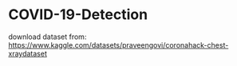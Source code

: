 # COVID-19-Detection

download dataset from: https://www.kaggle.com/datasets/praveengovi/coronahack-chest-xraydataset
